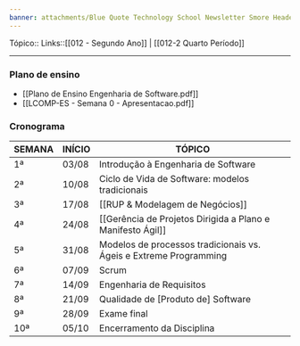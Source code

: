 ```yaml
---
banner: attachments/Blue Quote Technology School Newsletter Smore Header.png
---
```

Tópico::
Links::[[012 - Segundo Ano]] | [[012-2 Quarto Período]]

---

### Plano de ensino
- [[Plano de Ensino Engenharia de Software.pdf]]
- [[LCOMP-ES - Semana 0 - Apresentacao.pdf]]
### Cronograma

| SEMANA | INÍCIO | TÓPICO                                                            |
| ------ | ------ | ----------------------------------------------------------------- |
| 1ª     | 03/08  | Introdução à Engenharia de Software                               |
| 2ª     | 10/08  | Ciclo de Vida de Software: modelos tradicionais                   |
| 3ª     | 17/08  | [[RUP & Modelagem de Negócios]]                                   |
| 4ª     | 24/08  | [[Gerência de Projetos Dirigida a Plano e Manifesto Ágil]]        |
| 5ª     | 31/08  | Modelos de processos tradicionais vs. Ágeis e Extreme Programming |
| 6ª     | 07/09  | Scrum                                                             |
| 7ª     | 14/09  | Engenharia de Requisitos                                          |
| 8ª     | 21/09  | Qualidade de [Produto de] Software                                |
| 9ª     | 28/09  | Exame final                                                       |
| 10ª    | 05/10  | Encerramento da Disciplina                                        |
